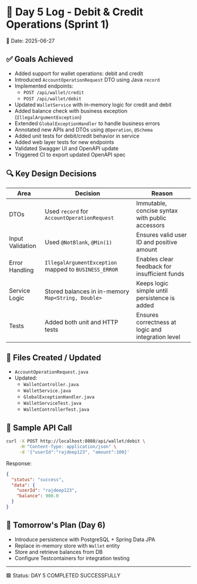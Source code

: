 # 🧾 Day 5 Log - Debit & Credit Operations (Sprint 1)

📅 Date: 2025-06-27

## ✅ Goals Achieved

- Added support for wallet operations: debit and credit
- Introduced `AccountOperationRequest` DTO using Java `record`
- Implemented endpoints:
  - `POST /api/wallet/credit`
  - `POST /api/wallet/debit`
- Updated `WalletService` with in-memory logic for credit and debit
- Added balance check with business exception (`IllegalArgumentException`)
- Extended `GlobalExceptionHandler` to handle business errors
- Annotated new APIs and DTOs using `@Operation`, `@Schema`
- Added unit tests for debit/credit behavior in service
- Added web layer tests for new endpoints
- Validated Swagger UI and OpenAPI update
- Triggered CI to export updated OpenAPI spec

## 🔍 Key Design Decisions

| Area | Decision | Reason |
|------|----------|--------|
| DTOs | Used `record` for `AccountOperationRequest` | Immutable, concise syntax with public accessors |
| Input Validation | Used `@NotBlank`, `@Min(1)` | Ensures valid user ID and positive amount |
| Error Handling | `IllegalArgumentException` mapped to `BUSINESS_ERROR` | Enables clear feedback for insufficient funds |
| Service Logic | Stored balances in in-memory `Map<String, Double>` | Keeps logic simple until persistence is added |
| Tests | Added both unit and HTTP tests | Ensures correctness at logic and integration level |

## 📁 Files Created / Updated

- `AccountOperationRequest.java`
- Updated:
  - `WalletController.java`
  - `WalletService.java`
  - `GlobalExceptionHandler.java`
  - `WalletServiceTest.java`
  - `WalletControllerTest.java`

## 🧪 Sample API Call

```bash
curl -X POST http://localhost:8080/api/wallet/debit \
     -H "Content-Type: application/json" \
     -d '{"userId":"rajdeep123", "amount":100}'
```

Response:

```json
{
  "status": "success",
  "data": {
    "userId": "rajdeep123",
    "balance": 900.0
  }
}
```

## 📌 Tomorrow's Plan (Day 6)

- Introduce persistence with PostgreSQL + Spring Data JPA
- Replace in-memory store with `Wallet` entity
- Store and retrieve balances from DB
- Configure Testcontainers for integration testing

---

🟩 Status: DAY 5 COMPLETED SUCCESSFULLY

